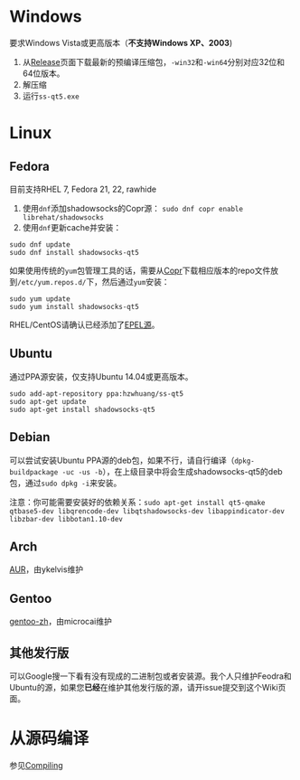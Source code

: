 # Windows

要求Windows Vista或更高版本（**不支持Windows XP、2003**)

1. 从[Release](https://github.com/librehat/shadowsocks-qt5/releases)页面下载最新的预编译压缩包，`-win32`和`-win64`分别对应32位和64位版本。
2. 解压缩
3. 运行`ss-qt5.exe`

# Linux

## Fedora
目前支持RHEL 7, Fedora 21, 22, rawhide

1. 使用`dnf`添加shadowsocks的Copr源： `sudo dnf copr enable librehat/shadowsocks`
2. 使用`dnf`更新cache并安装：
```
sudo dnf update
sudo dnf install shadowsocks-qt5
```

如果使用传统的`yum`包管理工具的话，需要从[Copr](https://copr.fedoraproject.org/coprs/librehat/shadowsocks/)下载相应版本的repo文件放到`/etc/yum.repos.d/`下，然后通过`yum`安装：
```
sudo yum update
sudo yum install shadowsocks-qt5
```

RHEL/CentOS请确认已经添加了[EPEL源](https://fedoraproject.org/wiki/EPEL)。

## Ubuntu

通过PPA源安装，仅支持Ubuntu 14.04或更高版本。

```
sudo add-apt-repository ppa:hzwhuang/ss-qt5
sudo apt-get update
sudo apt-get install shadowsocks-qt5
```

## Debian

可以尝试安装Ubuntu PPA源的deb包，如果不行，请自行编译（`dpkg-buildpackage -uc -us -b`），在上级目录中将会生成shadowsocks-qt5的deb包，通过`sudo dpkg -i`来安装。

注意：你可能需要安装好的依赖关系：`sudo apt-get install qt5-qmake qtbase5-dev libqrencode-dev libqtshadowsocks-dev libappindicator-dev libzbar-dev libbotan1.10-dev`

## Arch

[AUR](https://aur.archlinux.org/packages/shadowsocks-qt5/)，由ykelvis维护

## Gentoo

[gentoo-zh](https://github.com/microcai/gentoo-zh)，由microcai维护

## 其他发行版

可以Google搜一下看有没有现成的二进制包或者安装源。我个人只维护Feodra和Ubuntu的源，如果您**已经**在维护其他发行版的源，请开issue提交到这个Wiki页面。

# 从源码编译

参见[Compiling](Compiling)